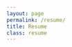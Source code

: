 ```yaml
---
layout: page
permalink: /resume/
title: Resume
class: resume
---
```


<!-- insert just before the closing body tag </body> -->
<script src="https://cdnjs.cloudflare.com/ajax/libs/pdfobject/2.1.1/pdfobject.min.js"></script>
<script>
var options = {
   fallbackLink: '<p>This browser does not support inline PDFs. Please download the PDF to view it: <a href="[https://github.com/azaidi4/azaidi4.github.io/raw/master/assets/Resume%20-%20Ahmad%20Zaidi.pdf]">Download PDF</a></p>'
};

PDFObject.embed("https://github.com/azaidi4/azaidi4.github.io/raw/master/assets/Resume%20-%20Ahmad%20Zaidi.pdf", false, options);
</script>